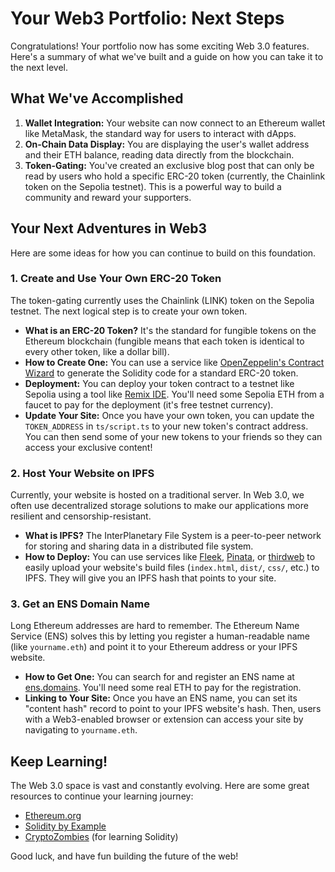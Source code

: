 # Your Web3 Portfolio: Next Steps

Congratulations! Your portfolio now has some exciting Web 3.0 features. Here's a summary of what we've built and a guide on how you can take it to the next level.

## What We've Accomplished

1.  **Wallet Integration:** Your website can now connect to an Ethereum wallet like MetaMask, the standard way for users to interact with dApps.
2.  **On-Chain Data Display:** You are displaying the user's wallet address and their ETH balance, reading data directly from the blockchain.
3.  **Token-Gating:** You've created an exclusive blog post that can only be read by users who hold a specific ERC-20 token (currently, the Chainlink token on the Sepolia testnet). This is a powerful way to build a community and reward your supporters.

## Your Next Adventures in Web3

Here are some ideas for how you can continue to build on this foundation.

### 1. Create and Use Your Own ERC-20 Token

The token-gating currently uses the Chainlink (LINK) token on the Sepolia testnet. The next logical step is to create your own token.

*   **What is an ERC-20 Token?** It's the standard for fungible tokens on the Ethereum blockchain (fungible means that each token is identical to every other token, like a dollar bill).
*   **How to Create One:** You can use a service like [OpenZeppelin's Contract Wizard](https://docs.openzeppelin.com/contracts/4.x/wizard) to generate the Solidity code for a standard ERC-20 token.
*   **Deployment:** You can deploy your token contract to a testnet like Sepolia using a tool like [Remix IDE](https://remix.ethereum.org/). You'll need some Sepolia ETH from a faucet to pay for the deployment (it's free testnet currency).
*   **Update Your Site:** Once you have your own token, you can update the `TOKEN_ADDRESS` in `ts/script.ts` to your new token's contract address. You can then send some of your new tokens to your friends so they can access your exclusive content!

### 2. Host Your Website on IPFS

Currently, your website is hosted on a traditional server. In Web 3.0, we often use decentralized storage solutions to make our applications more resilient and censorship-resistant.

*   **What is IPFS?** The InterPlanetary File System is a peer-to-peer network for storing and sharing data in a distributed file system.
*   **How to Deploy:** You can use services like [Fleek](https://fleek.co/), [Pinata](https://www.pinata.cloud/), or [thirdweb](https://thirdweb.com/storage) to easily upload your website's build files (`index.html`, `dist/`, `css/`, etc.) to IPFS. They will give you an IPFS hash that points to your site.

### 3. Get an ENS Domain Name

Long Ethereum addresses are hard to remember. The Ethereum Name Service (ENS) solves this by letting you register a human-readable name (like `yourname.eth`) and point it to your Ethereum address or your IPFS website.

*   **How to Get One:** You can search for and register an ENS name at [ens.domains](https://ens.domains/). You'll need some real ETH to pay for the registration.
*   **Linking to Your Site:** Once you have an ENS name, you can set its "content hash" record to point to your IPFS website's hash. Then, users with a Web3-enabled browser or extension can access your site by navigating to `yourname.eth`.

## Keep Learning!

The Web 3.0 space is vast and constantly evolving. Here are some great resources to continue your learning journey:

*   [Ethereum.org](https://ethereum.org/en/developers/docs/)
*   [Solidity by Example](https://solidity-by-example.org/)
*   [CryptoZombies](https://cryptozombies.io/) (for learning Solidity)

Good luck, and have fun building the future of the web!
